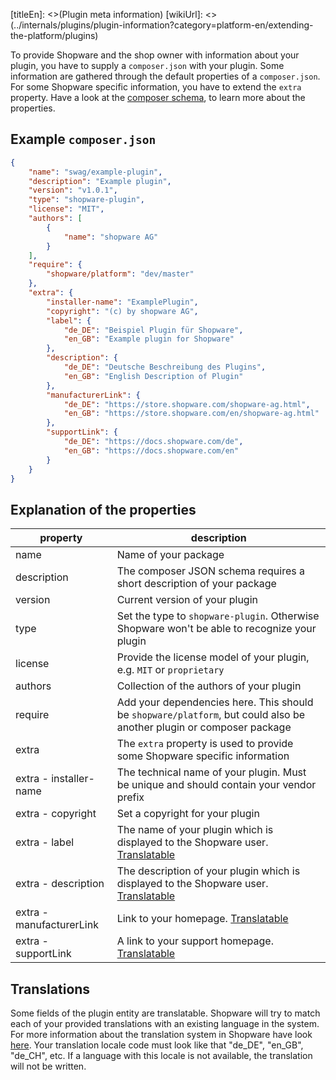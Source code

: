 [titleEn]: <>(Plugin meta information)
[wikiUrl]: <>(../internals/plugins/plugin-information?category=platform-en/extending-the-platform/plugins)

To provide Shopware and the shop owner with information about your plugin, you have to supply a `composer.json` with your plugin.
Some information are gathered through the default properties of a `composer.json`.
For some Shopware specific information, you have to extend the `extra` property.
Have a look at the [composer schema](https://getcomposer.org/doc/04-schema.md), to learn more about the properties.

## Example `composer.json`

```json
{
    "name": "swag/example-plugin",
    "description": "Example plugin",
    "version": "v1.0.1",
    "type": "shopware-plugin",
    "license": "MIT",
    "authors": [
        {
            "name": "shopware AG"
        }
    ],
    "require": {
        "shopware/platform": "dev/master"
    },
    "extra": {
        "installer-name": "ExamplePlugin",
        "copyright": "(c) by shopware AG",
        "label": {
            "de_DE": "Beispiel Plugin für Shopware",
            "en_GB": "Example plugin for Shopware"
        },
        "description": {
            "de_DE": "Deutsche Beschreibung des Plugins",
            "en_GB": "English Description of Plugin"
        },
        "manufacturerLink": {
            "de_DE": "https://store.shopware.com/shopware-ag.html",
            "en_GB": "https://store.shopware.com/en/shopware-ag.html"
        },
        "supportLink": {
            "de_DE": "https://docs.shopware.com/de",
            "en_GB": "https://docs.shopware.com/en"
        }
    }
}
```

## Explanation of the properties

|         property         |                                                         description                                                  |
|--------------------------|----------------------------------------------------------------------------------------------------------------------|
| name                     | Name of your package                                                                                                 |
| description              | The composer JSON schema requires a short description of your package                                                |
| version                  | Current version of your plugin                                                                                       |
| type                     | Set the type to `shopware-plugin`. Otherwise Shopware won't be able to recognize your plugin                         |
| license                  | Provide the license model of your plugin, e.g. `MIT` or `proprietary`                                                |
| authors                  | Collection of the authors of your plugin                                                                             |
| require                  | Add your dependencies here. This should be `shopware/platform`, but could also be another plugin or composer package |
| extra                    | The `extra` property is used to provide some Shopware specific information                                           |
| extra - installer-name   | The technical name of your plugin. Must be unique and should contain your vendor prefix                              |
| extra - copyright        | Set a copyright for your plugin                                                                                      |
| extra - label            | The name of your plugin which is displayed to the Shopware user. [Translatable](#translations)                       |
| extra - description      | The description of your plugin which is displayed to the Shopware user. [Translatable](#translations)                |
| extra - manufacturerLink | Link to your homepage. [Translatable](#translations)                                                                 |
| extra - supportLink      | A link to your support homepage. [Translatable](#translations)                                                       |

## Translations

Some fields of the plugin entity are translatable.
Shopware will try to match each of your provided translations with an existing language in the system.
For more information about the translation system in Shopware have look [here](../20-data-abstraction-layer/9-translations.md).
Your translation locale code must look like that "de_DE", "en_GB", "de_CH", etc.
If a language with this locale is not available, the translation will not be written.
